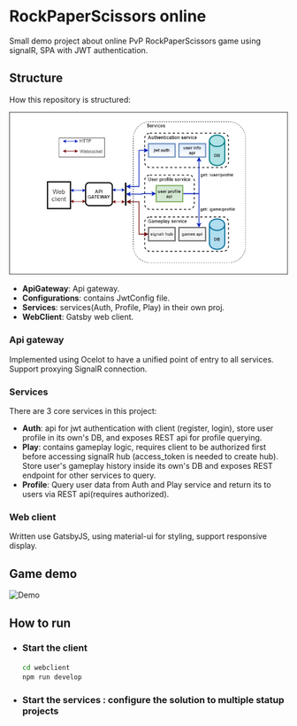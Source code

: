 # RockPaperScissors online

Small demo project about online PvP RockPaperScissors game using signalR, SPA with JWT authentication.

## Structure

How this repository is structured:

![Architecture](Architecture.png)

- **ApiGateway**: Api gateway.
- **Configurations**: contains JwtConfig file.
- **Services**: services(Auth, Profile, Play) in their own proj.
- **WebClient**: Gatsby web client.

### Api gateway

Implemented using Ocelot to have a unified point of entry to all services. Support proxying SignalR connection.

### Services

There are 3 core services in this project:

- **Auth**: api for jwt authentication with client (register, login), store user profile in its own's DB, and exposes REST api for profile querying.
- **Play**: contains gameplay logic, requires client to be authorized first before accessing signalR hub (access_token is needed to create hub). Store user's gameplay history inside its own's DB and exposes REST endpoint for other services to query.
- **Profile**: Query user data from Auth and Play service and return its to users via REST api(requires authorized).

### Web client

Written use GatsbyJS, using material-ui for styling, support responsive display.

## Game demo

![Demo](Demo.gif)

## How to run

- ### Start the client

  ```bash
  cd webclient
  npm run develop
  ```

- ### Start the services : configure the solution to multiple statup projects
